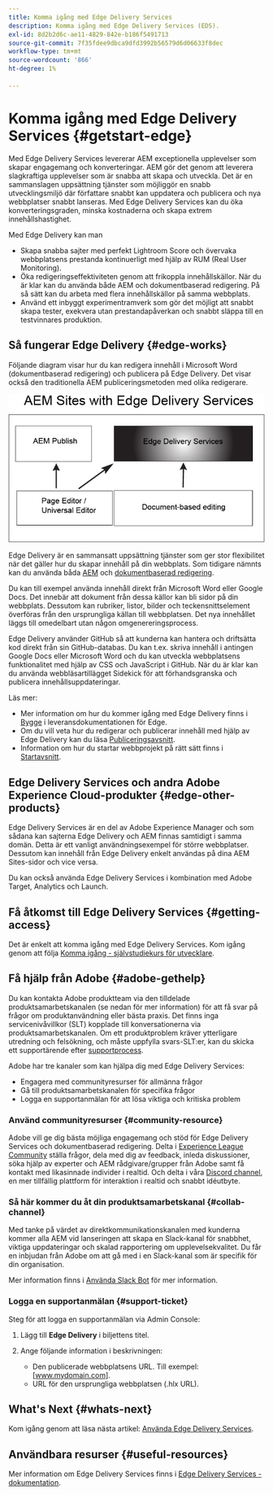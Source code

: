 ```yaml
---
title: Komma igång med Edge Delivery Services
description: Komma igång med Edge Delivery Services (EDS).
exl-id: 8d2b2d6c-ae11-4829-842e-b186f5491713
source-git-commit: 7f35fdee9dbca9dfd3992b56579d6d06633f8dec
workflow-type: tm+mt
source-wordcount: '866'
ht-degree: 1%

---
```


# Komma igång med Edge Delivery Services {#getstart-edge}

Med Edge Delivery Services levererar AEM exceptionella upplevelser som skapar engagemang och konverteringar. AEM gör det genom att leverera slagkraftiga upplevelser som är snabba att skapa och utveckla. Det är en sammanslagen uppsättning tjänster som möjliggör en snabb utvecklingsmiljö där författare snabbt kan uppdatera och publicera och nya webbplatser snabbt lanseras. Med Edge Delivery Services kan du öka konverteringsgraden, minska kostnaderna och skapa extrem innehållshastighet.

Med Edge Delivery kan man

* Skapa snabba sajter med perfekt Lightroom Score och övervaka webbplatsens prestanda kontinuerligt med hjälp av RUM (Real User Monitoring).
* Öka redigeringseffektiviteten genom att frikoppla innehållskällor. När du är klar kan du använda både AEM och dokumentbaserad redigering. På så sätt kan du arbeta med flera innehållskällor på samma webbplats.
* Använd ett inbyggt experimentramverk som gör det möjligt att snabbt skapa tester, exekvera utan prestandapåverkan och snabbt släppa till en testvinnares produktion.

## Så fungerar Edge Delivery {#edge-works}

Följande diagram visar hur du kan redigera innehåll i Microsoft Word (dokumentbaserad redigering) och publicera på Edge Delivery. Det visar också den traditionella AEM publiceringsmetoden med olika redigerare.

![Edge Delivery Architecture](assets/edgedelivery.png)

Edge Delivery är en sammansatt uppsättning tjänster som ger stor flexibilitet när det gäller hur du skapar innehåll på din webbplats. Som tidigare nämnts kan du använda båda [AEM](/help/sites-authoring/author.md) och [dokumentbaserad redigering](https://www.hlx.live/docs/authoring).

Du kan till exempel använda innehåll direkt från Microsoft Word eller Google Docs. Det innebär att dokument från dessa källor kan bli sidor på din webbplats. Dessutom kan rubriker, listor, bilder och teckensnittselement överföras från den ursprungliga källan till webbplatsen. Det nya innehållet läggs till omedelbart utan någon omgenereringsprocess.

Edge Delivery använder GitHub så att kunderna kan hantera och driftsätta kod direkt från sin GitHub-databas. Du kan t.ex. skriva innehåll i antingen Google Docs eller Microsoft Word och du kan utveckla webbplatsens funktionalitet med hjälp av CSS och JavaScript i GitHub. När du är klar kan du använda webbläsartillägget Sidekick för att förhandsgranska och publicera innehållsuppdateringar.

Läs mer:

* Mer information om hur du kommer igång med Edge Delivery finns i [Bygge](https://www.hlx.live/docs/#build) i leveransdokumentationen för Edge.
* Om du vill veta hur du redigerar och publicerar innehåll med hjälp av Edge Delivery kan du läsa [Publiceringsavsnitt](https://www.hlx.live/docs/authoring).
* Information om hur du startar webbprojekt på rätt sätt finns i [Startavsnitt](https://www.hlx.live/docs/#launch).

## Edge Delivery Services och andra Adobe Experience Cloud-produkter {#edge-other-products}

Edge Delivery Services är en del av Adobe Experience Manager och som sådana kan sajterna Edge Delivery och AEM finnas samtidigt i samma domän. Detta är ett vanligt användningsexempel för större webbplatser. Dessutom kan innehåll från Edge Delivery enkelt användas på dina AEM Sites-sidor och vice versa.

Du kan också använda Edge Delivery Services i kombination med Adobe Target, Analytics och Launch.

## Få åtkomst till Edge Delivery Services {#getting-access}

Det är enkelt att komma igång med Edge Delivery Services. Kom igång genom att följa [Komma igång - självstudiekurs för utvecklare](https://www.hlx.live/developer/tutorial).

## Få hjälp från Adobe {#adobe-gethelp}

Du kan kontakta Adobe produktteam via den tilldelade produktsamarbetskanalen (se nedan för mer information) för att få svar på frågor om produktanvändning eller bästa praxis. Det finns inga servicenivåvillkor (SLT) kopplade till konversationerna via produktsamarbetskanalen. Om ett produktproblem kräver ytterligare utredning och felsökning, och måste uppfylla svars-SLT:er, kan du skicka ett supportärende efter [supportprocess](https://experienceleague.adobe.com/?lang=en&amp;support-tab=home#support).

Adobe har tre kanaler som kan hjälpa dig med Edge Delivery Services:

* Engagera med communityresurser för allmänna frågor
* Gå till produktsamarbetskanalen för specifika frågor
* Logga en supportanmälan för att lösa viktiga och kritiska problem

### Använd communityresurser {#community-resource}

Adobe vill ge dig bästa möjliga engagemang och stöd för Edge Delivery Services och dokumentbaserad redigering. Delta i [Experience League Community](https://adobe.ly/3Q6kTKl) ställa frågor, dela med dig av feedback, inleda diskussioner, söka hjälp av experter och AEM rådgivare/grupper från Adobe samt få kontakt med likasinnade individer i realtid. Och delta i våra [Discord channel](https://discord.gg/aem-live), en mer tillfällig plattform för interaktion i realtid och snabbt idéutbyte.

### Så här kommer du åt din produktsamarbetskanal {#collab-channel}

Med tanke på värdet av direktkommunikationskanalen med kunderna kommer alla AEM vid lanseringen att skapa en Slack-kanal för snabbhet, viktiga uppdateringar och skalad rapportering om upplevelsekvalitet. Du får en inbjudan från Adobe om att gå med i en Slack-kanal som är specifik för din organisation.

Mer information finns i [Använda Slack Bot](https://www.hlx.live/docs/slack) för mer information.

### Logga en supportanmälan {#support-ticket}

Steg för att logga en supportanmälan via Admin Console:

1. Lägg till **Edge Delivery** i biljettens titel.
2. Ange följande information i beskrivningen:

   * Den publicerade webbplatsens URL. Till exempel: [www.mydomain.com].
   * URL för den ursprungliga webbplatsen (.hlx URL).

## What&#39;s Next {#whats-next}

Kom igång genom att läsa nästa artikel: [Använda Edge Delivery Services](/help/edge/using.md).

## Användbara resurser {#useful-resources}

Mer information om Edge Delivery Services finns i [Edge Delivery Services - dokumentation](https://www.hlx.live/docs/).
